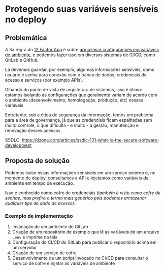 # Protegendo suas variáveis sensíveis no deploy

## Problemática
A 3a regra do [12 Factor App](https://12factor.net/) é sobre [armazenar configurações em variáveis de ambiente](https://12factor.net/config), e podemos fazer isso em diversos sistemas de CI/CD, como GitLab e GitHub.

Lá devemos guardar, por exemplo, algumas informações sensíveis, como usuário e senha para conexão com o banco de dados, credenciais de acesso a serviços (por exemplo APIs).

Olhando do ponto de vista de arquitetura de sistemas, isso é ótimo: estamos isolando as configurações que geralmente variam de acordo com o ambiente (desenvolvimento, homologação, produção, etc) nessas variáveis.

Entretanto, sob a ótica de segurança da informação, temos um problema para a área de governança, já que as credenciais ficam espalhadas sem muito controle, o que dificulta - e muito - a gestão, manutenção e renovação desses acessos.

SSDLC: https://dzone.com/articles/ssdlc-101-what-is-the-secure-software-development

## Proposta de solução
Podemos isolar essas informações sensíveis em um serviço externo e, no momento de deploy, consultamos a API e injetamos como variáveis de ambiente em tempo de execução.

Isso é conhecido como cofre de credenciais _(também é visto como cofre de senhas, mas prefiro o termo mais genérico pois podemos armazenar qualquer tipo de dado de acesso)_.

### Exemplo de implementação
1. Instalação de um ambiente de GitLab
2. Criação de um repositório de exemplo que lê as variáveis de um arquivo `.env` e imprime na tela
3. Configuração do CI/CD do GitLab para publicar o repositório acima em um servidor
4. Criação de um serviço de cofre
5. Desenvolvimento de um script invocado no CI/CD para consultar o serviço de cofre e injetar as variáveis de ambiente
